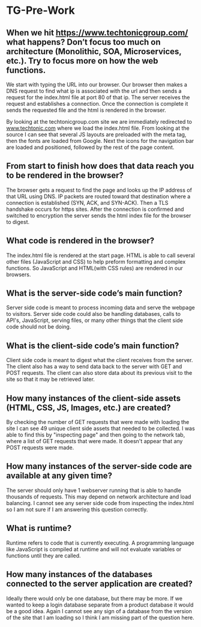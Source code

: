 # TG-Pre-Work

## When we hit https://www.techtonicgroup.com/ what happens? Don’t focus too much on architecture (Monolithic, SOA, Microservices, etc.). Try to focus more on how the web functions.
We start with typing the URL into our browser. Our browser then makes a DNS request to find what ip is associated with the url and then sends a request for the index.html file at port 80 of that ip.
The server receives the request and establishes a connection. Once the connection is complete it sends the requested file and the html is rendered in the browser.

By looking at the techtonicgroup.com site we are immediately redirected to www.techtonic.com where we load the index.html file.
From looking at the source I can see that several JS layouts are preloaded with the meta tag, then the fonts are loaded from Google. Next the icons for the navigation bar are loaded and positioned, followed by the rest of the page content.

## From start to finish how does that data reach you to be rendered in the browser?

The browser gets a request to find the page and looks up the IP address of that URL using DNS. IP packets are routed toward that destination where a connection is established (SYN, ACK, and SYN-ACK). Then a TLS handshake occurs for https sites. After the connection is confirmed and switched to encryption the server sends the html index file for the browser to digest.

## What code is rendered in the browser?

The index.html file is rendered at the start page. HTML is able to call several other files (JavaScript and CSS) to help preform formatting and complex functions.
So JavaScript and HTML(with CSS rules) are rendered in our browsers.

## What is the server-side code’s main function?

Server side code is meant to process incoming data and serve the webpage to visitors. Server side code could also be handling databases, calls to API's, JavaScript, serving files, or many other things that the client side code should not be doing.

## What is the client-side code’s main function?

Client side code is meant to digest what the client receives from the server. The client also has a way to send data back to the server with GET and POST requests. The client can also store data about its previous visit to the site so that it may be retrieved later.

## How many instances of the client-side assets (HTML, CSS, JS, Images, etc.) are created?

By checking the number of GET requests that were made with loading the site I can see 49 unique client side assets that needed to be collected.
I was able to find this by "inspecting page" and then going to the network tab, where a list of GET requests that were made. It doesn't appear that any POST requests were made.

## How many instances of the server-side code are available at any given time?

The server should only have 1 webserver running that is able to handle thousands of requests. This may depend on network architecture and load balancing. I cannot see any server side code from inspecting the index.html so I am not sure if I am answering this question correctly.

## What is runtime?

Runtime refers to code that is currently executing. A programming language like JavaScript is compiled at runtime and will not evaluate variables or functions until they are called.

## How many instances of the databases connected to the server application are created?

Ideally there would only be one database, but there may be more. If we wanted to keep a login database separate from a product database it would be a good idea.
Again I cannot see any sign of a database from the version of the site that I am loading so I think I am missing part of the question here.
